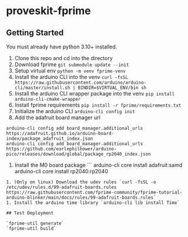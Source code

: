 # proveskit-fprime

## Getting Started

You must already have python 3.10+ installed.

1. Clone this repo and cd into the directory
1. Download fprime `git submodule update --init`
1. Setup virtual env `python -m venv fprime-venv`
1. Install the arduino CLI into the venv `curl -fsSL https://raw.githubusercontent.com/arduino/arduino-cli/master/install.sh | BINDIR=$VIRTUAL_ENV/bin sh`
1. Install the arduino CLI wrapper package into the venv `pip install arduino-cli-cmake-wrapper`
1. Install fprime requirements `pip install -r fprime/requirements.txt`
1. Initialize the arduino CLI `arduino-cli config init`
1. Add the adafruit board manager url
```
arduino-cli config add board_manager.additional_urls https://adafruit.github.io/arduino-board-index/package_adafruit_index.json
arduino-cli config add board_manager.additional_urls https://github.com/earlephilhower/arduino-pico/releases/download/global/package_rp2040_index.json
```
1. Install the M0 board package ```
arduino-cli core install adafruit:samd
arduino-cli core install rp2040:rp2040
```
1. (Only on linux) Download the udev rules `curl -fsSL -o /etc/udev/rules.d/99-adafruit-boards.rules https://raw.githubusercontent.com/fprime-community/fprime-tutorial-arduino-blinker/main/docs/rules/99-adafruit-boards.rules`
1. Install the arduino time library `arduino-cli lib install Time`

## Test Deployment

`fprime-util generate`
`fprime-util build`
